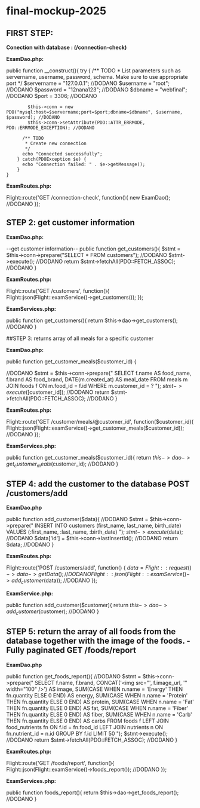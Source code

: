 # final-mockup-2025

## FIRST STEP:

**Conection with database : (/connection-check)**

**ExamDao.php:**

public function __construct(){
        try {
          /** TODO
           * List parameters such as servername, username, password, schema. Make sure to use appropriate port
           */
          $servername = "127.0.0.1"; //DODANO
            $username = "root"; //DODANO
            $password = "12nana123"; //DODANO
            $dbname = "webfinal"; //DODANO
            $port = 3306; //DODANO

            $this->conn = new PDO("mysql:host=$servername;port=$port;dbname=$dbname", $username, $password); //DODANO
            $this->conn->setAttribute(PDO::ATTR_ERRMODE, PDO::ERRMODE_EXCEPTION); //DODANO

          /** TODO
           * Create new connection
           */
          echo "Connected successfully";
        } catch(PDOException $e) {
          echo "Connection failed: " . $e->getMessage();
        }
    }


**ExamRoutes.php:**

Flight::route('GET /connection-check', function(){
    new ExamDao(); //DODANO
});


## STEP 2: get customer information

**ExamDao.php:**

  --get customer information--
public function get_customers(){
  $stmt = $this->conn->prepare("SELECT * FROM customers"); //DODANO
  $stmt->execute(); //DODANO
  return $stmt->fetchAll(PDO::FETCH_ASSOC); //DODANO
}

**ExamRoutes.php:**

Flight::route('GET /customers', function(){
  Flight::json(Flight::examService()->get_customers());
});

**ExamServices.php:**

public function get_customers(){
  return $this->dao->get_customers(); //DODANO
}

##STEP 3: returns array of all meals for a specific customer

**ExamDao.php:**

public function get_customer_meals($customer_id) {

//DODANO
$stmt = $this->conn->prepare("
  SELECT f.name AS food_name, f.brand AS food_brand, DATE(m.created_at) AS meal_date 
    FROM meals m 
    JOIN foods f ON m.food_id = f.id
    WHERE m.customer_id = ?
  ");
  $stmt->execute([$customer_id]); //DODANO
  return $stmt->fetchAll(PDO::FETCH_ASSOC); //DODANO
}

**ExamRoutes.php:**

Flight::route('GET /customer/meals/@customer_id', function($customer_id){
  Flight::json(Flight::examService()->get_customer_meals($customer_id)); //DODANO
});

**ExamServices.php:**

public function get_customer_meals($customer_id){
  return $this->dao->get_customer_meals($customer_id); //DODANO
}


## STEP 4: add the customer to the database POST /customers/add

**ExamDao.php**

public function add_customer($data){
  //DODANO
  $stmt = $this->conn->prepare("
    INSERT INTO customers (first_name, last_name, birth_date)
    VALUES (:first_name, :last_name, :birth_date)
  ");
  $stmt->execute($data); //DODANO
  $data['id'] = $this->conn->lastInsertId(); //DODANO
  return $data; //DODANO
}

**ExamRoutes.php:**

Flight::route('POST /customers/add', function() {
  $data = Flight::request()->data->getData(); //DODANO
  Flight::json(Flight::examService()->add_customer($data)); //DODANO
});

**ExamService.php:**

public function add_customer($customer){
  return $this->dao->add_customer($customer); //DODANO
}

## STEP 5: return the array of all foods from the database together with the image of the foods. - Fully paginated GET /foods/report

**ExamDao.php**

public function get_foods_report(){
      //DODANO
      $stmt = $this->conn->prepare("
            SELECT 
                f.name,
                f.brand,
                CONCAT('<img src=\"', f.image_url, '\" width=\"100\" />') AS image,
                SUM(CASE WHEN n.name = 'Energy' THEN fn.quantity ELSE 0 END) AS energy,
                SUM(CASE WHEN n.name = 'Protein' THEN fn.quantity ELSE 0 END) AS protein,
                SUM(CASE WHEN n.name = 'Fat' THEN fn.quantity ELSE 0 END) AS fat,
                SUM(CASE WHEN n.name = 'Fiber' THEN fn.quantity ELSE 0 END) AS fiber,
                SUM(CASE WHEN n.name = 'Carb' THEN fn.quantity ELSE 0 END) AS carbs
            FROM foods f
            LEFT JOIN food_nutrients fn ON f.id = fn.food_id
            LEFT JOIN nutrients n ON fn.nutrient_id = n.id
            GROUP BY f.id
            LIMIT 50
        ");
        $stmt->execute(); //DODANO
        return $stmt->fetchAll(PDO::FETCH_ASSOC); //DODANO
    }

**ExamRoutes.php:**

Flight::route('GET /foods/report', function(){
  Flight::json(Flight::examService()->foods_report()); //DODANO
});

**ExamServices.php:**

public function foods_report(){
  return $this->dao->get_foods_report(); //DODANO
}
